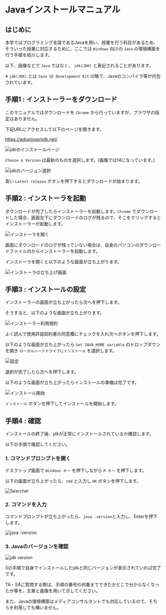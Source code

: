 # Javaインストールマニュアル

## はじめに

本学ではプログラミング言語であるJavaを用い、授業を行う科目があるため、そういった授業に対応するために、ここでは `Windows` 向けの `Java` の環境構築を行う手順を紹介します。

以下、画像などで `Java` ではなく、 `jdk(JDK)` と表記されることがあります。

※ `jdk(JDK)` とは `Java SE Development Kit` の略で、Javaのコンパイラ等が内包されています。

## 手順1 : インストーラーをダウンロード

このマニュアルではダウンロードを `Chrome` から行っていますが、ブラウザの指定はありません。

下記URLにアクセスして以下のページを開きます。

https://adoptopenjdk.net/

![jdkのインストールページ](image/adopt_open_jdk_home.png)

`Choose a Version` は最新のものを選択します。(画像では14になっています。)

![jdkのバージョン選択](image/select_jdk_version.png)

青い `Latest release` ボタンを押下するとダウンロードが始まります。

## 手順2 : インストーラを起動

ダウンロードが完了したらインストーラーを起動します。`Chrome` でダウンロードした場合、画面左下にダウンロードのログが残るので、そこをクリックするとインストーラーが起動します。

![インストーラを開く](image/open_installer.png)

画面にダウンロードのログが残っていない場合は、自身のパソコンのダウンロードファイル内からインストーラーを起動します。

インストーラを開くと以下のような画面が立ち上がります。

![インストーラの立ち上げ画面](image/installer1.png)

## 手順3 : インストールの設定

インストーラーの画面が立ち上がったら次へを押下します。

そうすると、以下のような画面が立ち上がります。

![インストーラー利用規約](image/check_the_check_box.png)

よく読んで使用許諾契約書の同意欄にチェックを入れ次へボタンを押下します。

以下のような画面が立ち上がったら `Set JAVA_HOME variable` のドロップダウンを開き `ローカルハードドライブにインストール` を選択します。

![設定](image/settings.png)

選択が完了したら次へを押下します。

以下のような画面が立ち上がったらインストールの準備は完了です。

![インストール開始](image/start_install.png)

`インストール` ボタンを押下してインストールを開始します。

## 手順4 : 確認

インストールの終了後、jdkが正常にインストールされているか確認します。

以下の手順で確認してください。

### 1. コマンドプロンプトを開く

デスクトップ画面で `Windows キー` を押下しながら `R キー` を押下します。

以下の画面が立ち上がったら、`cmd` と入力し `OK` ボタンを押下します。

![Searcher](image/Searcher.png)

### 2. コマンドを入力

コマンドプロンプトが立ち上がったら、`java -version`と入力し、Enterを押下します。

![java -version](image/input_java_version.png)

### 3. Javaのバージョンを確認

![jdk version](image/view_java_version.png)

3の手順で自身でインストールしたjdkと同じバージョンが表示されていれば完了です。

TA・SAに質問する際は、手順の番号の何番までできたかどこで分からなくなったか等を、文章と画像を用いて示してください。

また、Javaの環境構築はメディアコンサルタントでも対応しているので、そちらを利用しても構いません。
